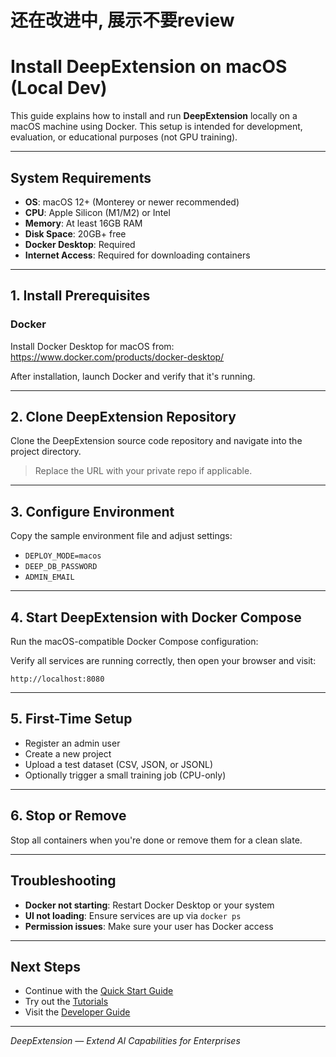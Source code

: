 

# 还在改进中, 展示不要review

# Install DeepExtension on macOS (Local Dev)

This guide explains how to install and run **DeepExtension** locally on a macOS machine using Docker. This setup is intended for 
development, evaluation, or educational purposes (not GPU training).

---

## System Requirements

- **OS**: macOS 12+ (Monterey or newer recommended)
- **CPU**: Apple Silicon (M1/M2) or Intel
- **Memory**: At least 16GB RAM
- **Disk Space**: 20GB+ free
- **Docker Desktop**: Required
- **Internet Access**: Required for downloading containers

---

## 1. Install Prerequisites

### Docker

Install Docker Desktop for macOS from:  
https://www.docker.com/products/docker-desktop/

After installation, launch Docker and verify that it's running.

---

## 2. Clone DeepExtension Repository

Clone the DeepExtension source code repository and navigate into the project directory.

> Replace the URL with your private repo if applicable.

---

## 3. Configure Environment

Copy the sample environment file and adjust settings:

- `DEPLOY_MODE=macos`
- `DEEP_DB_PASSWORD`
- `ADMIN_EMAIL`

---

## 4. Start DeepExtension with Docker Compose

Run the macOS-compatible Docker Compose configuration:

Verify all services are running correctly, then open your browser and visit:

```
http://localhost:8080
```

---

## 5. First-Time Setup

- Register an admin user  
- Create a new project  
- Upload a test dataset (CSV, JSON, or JSONL)  
- Optionally trigger a small training job (CPU-only)

---

## 6. Stop or Remove

Stop all containers when you're done or remove them for a clean slate.

---

## Troubleshooting

- **Docker not starting**: Restart Docker Desktop or your system  
- **UI not loading**: Ensure services are up via `docker ps`  
- **Permission issues**: Make sure your user has Docker access

---

## Next Steps

- Continue with the [Quick Start Guide](quick-start.md)
- Try out the [Tutorials](../tutorials/e2e.md)
- Visit the [Developer Guide](../developer/api-overview.md)

---

*DeepExtension — Extend AI Capabilities for Enterprises*

